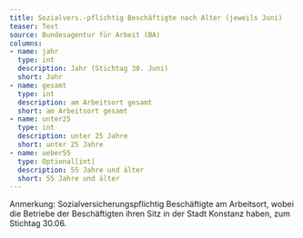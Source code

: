 ```yaml
---
title: Sozialvers.-pflichtig Beschäftigte nach Alter (jeweils Juni)
teaser: Text
source: Bundesagentur für Arbeit (BA)
columns:
- name: jahr
  type: int
  description: Jahr (Stichtag 30. Juni)
  short: Jahr
- name: gesamt
  type: int
  description: am Arbeitsort gesamt
  short: am Arbeitsort gesamt
- name: unter25
  type: int
  description: unter 25 Jahre
  short: unter 25 Jahre
- name: ueber55
  type: Optional[int]
  description: 55 Jahre und älter
  short: 55 Jahre und älter
---
```

Anmerkung: Sozialversicherungspflichtig Beschäftigte am Arbeitsort, wobei die Betriebe der Beschäftigten ihren Sitz in der Stadt Konstanz haben, zum Stichtag 30.06.
